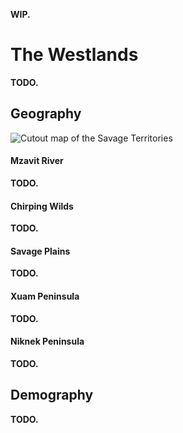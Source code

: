 **WIP.**

# The Westlands
<!-- INTRODUCTION ------------------------------------------------------------->
**TODO.**
<!-- To the east of Yuadrem are the Barbaric Territories, a region defined by the brutality of war and the greed of an empire.
From north to south, the land can be divided into five areas, each with its own distinct characteristics: the Drylands, Cabb Goem-Rlamesh, the Shield Sea, the Chirping Wilds, and the Xuam Peninsula. -->

<!-- GEOGRAPHY ---------------------------------------------------------------->
## Geography
![Cutout map of the Savage Territories](img/savage_territories_v083.png)

#### Mzavit River
**TODO.**
<!-- Down across the Mzavit River, the savanna becomes humid and with this water comes civilization.
A wide array of gat city-states have been established here.
Able to withstand the thunderous force of the Jenkashian and Iskenese armies and the hulking chimeras from the Next, these states are noteworthy for their fortitude.
Of special note is the adamant country of Byurev, who have halted the growth of Isken for almost three centuries. -->

#### Chirping Wilds
**TODO.**
<!-- Southeast from the Drylands and passing through the Do Nana swamp are the Chirping Wilds, a vast and largely untamed rainforest.
The jungle is inhabited only by the Iskenese empire, a large grung nation that expelled the original ird and imate population.
The only territories currently not held by the grungs' military might are the strong qulbaba irds of Harual to the west, and the imates of Uzuz from the Xuam peninsula. -->

#### Savage Plains
**TODO.**
<!-- Just below the forking peaks and the Beal river is the northmost point of the Wildlands, the Savage Plains.
They are a humid subtropical area covered by marshes and plains, with few patches of forest in-between.
Fed by many rivers from the mountains, the lands define the southern territories of the Iskenese empire, expanding thorough the whole region.

However, Isken's grip on the Savage Plains is tenuous at best, as the region is as much controlled by the grungs as it is by the local wildlife.
Just as in the forest below, a great variety of foul beasts and creatures can be found in these swamps.
Of special note among these are the giant mole-like jinshus, beasts unique to region who suffocate the unprepared by sinking them beneath the earth. -->

#### Xuam Peninsula
**TODO.**
<!-- The Xuam Peninsula is the southermost point of the Barbaric Territories, and is located just south of the Grasping Gulf.
The region has facilitated the development of Uzuz due to the heavy presence of wurmroot, a white-leaf poplar tree that is conveniently toxic to all foreigner kins, specially to grungs. -->

#### Niknek Peninsula
**TODO.**
<!-- West of the Everwoods is the Niknek peninsula, a thin, elongated stretch of land filled with volcanoes and gorges.
The cape was spared from most of the effects of the Tidal Sway.
Niknek and the nearby Vuvu Isles now house the refuge imates from the Ironlakes Island. -->

<!-- DEMOGRAPHY --------------------------------------------------------------->
## Demography
**TODO.**
